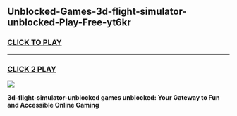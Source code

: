 
## Unblocked-Games-3d-flight-simulator-unblocked-Play-Free-yt6kr
<h3>
<a href="https://premium76.site?title=3d-flight-simulator-unblocked&ref=21A">CLICK TO PLAY</a></h3>
<hr>

<h3>
<a href="https://premium76.site?title=3d-flight-simulator-unblocked&ref=21A">CLICK 2 PLAY</a>
  
</h3>

<a href="https://premium76.site?title=3d-flight-simulator-unblocked&ref=21A"><img src="https://clearcache.store/games.png"></a>


**3d-flight-simulator-unblocked games unblocked: Your Gateway to Fun and Accessible Online Gaming**
